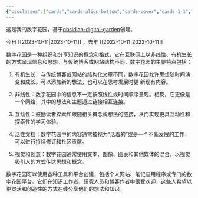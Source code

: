 ```yaml
---
{"cssclasses":["cards","cards-align-bottom","cards-cover","cards-1-1","table-max","cards-cols-3"],"dg-home":true,"dg-publish":true,"permalink":"/Digital Garden Home/","tags":["gardenEntry"],"dgPassFrontmatter":true,"noteIcon":""}
---
```


这是我的数字花园，基于[obsidian-digital-garden](https://github.com/oleeskild/obsidian-digital-garden)创建。

今日 [[2023-10-11\|2023-10-11]] ，去年 [[2022-10-11\|2022-10-11]]

数字花园是一种组织和分享知识的概念和格式，它在互联网上以非线性、有机生长的方式呈现信息和思想。与传统博客或网站结构不同，数字花园的主要特点包括：

1. 有机生长：与传统博客或网站的结构化文章不同，数字花园允许思想随时间演变和成长。可以添加新的想法，也可以在思考发展时更 新现有内容。

2. 非线性：数字花园中的信息不一定按照线性或时间顺序呈现。相反，它更像是一个网络，其中的想法和主题通过链接相互连接。

3. 互动性：鼓励读者探索和跟随相关概念或想法的链接，从而实现更具互动性和探索性的学习体验。

4. 活性文档：数字花园中的内容通常被视为“活着的”或是一个不断发展的工作，可以进行持续修订和社区贡献。

5. 视觉和创意：数字花园通常使用文本、图像、图表和其他媒体的混合，以视觉吸引人的方式传达思想和概念。

数字花园可以使用各种工具和平台创建，包括个人网站、笔记应用程序或专门的数字花园平台。它们在知识工作者、研究人员和博客作者中很受欢迎，这些人希望以更灵活和创造性的方式在线分享他们的想法和知识。